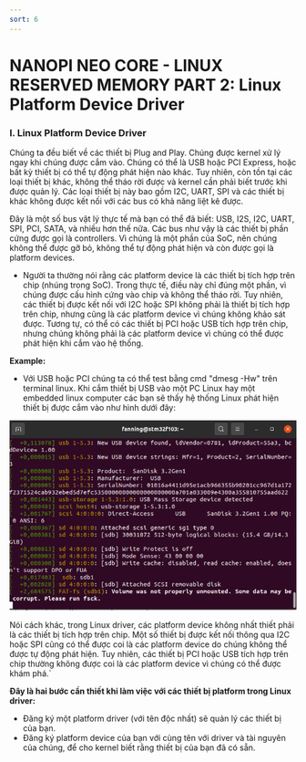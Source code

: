 ```yaml
---
sort: 6
---
```


# NANOPI NEO CORE - LINUX RESERVED MEMORY PART 2: Linux Platform Device Driver


### I. Linux Platform Device Driver

Chúng ta đều biết về các thiết bị Plug and Play. Chúng được kernel xử lý ngay khi chúng được cắm vào. Chúng có thể là USB hoặc PCI Express, hoặc bất kỳ thiết bị có thể tự động phát hiện nào khác. Tuy nhiên, còn tồn tại các loại thiết bị khác, không thể tháo rời được và kernel cần phải biết trước khi được quản lý. Các loại thiết bị này bao gồm I2C, UART, SPI và các thiết bị khác không được kết nối với các bus có khả năng liệt kê được.

Đây là một số bus vật lý thực tế mà bạn có thể đã biết: USB, I2S, I2C, UART, SPI, PCI, SATA, và nhiều hơn thế nữa. Các bus như vậy là các thiết bị phần cứng được gọi là controllers. Vì chúng là một phần của SoC, nên chúng không thể được gỡ bỏ, không thể tự động phát hiện và còn được gọi là platform devices.

- Người ta thường nói rằng các platform device là các thiết bị tích hợp trên chip (nhúng trong SoC). Trong thực tế, điều này chỉ đúng một phần, vì chúng được cấu hình cứng vào chip và không thể tháo rời. Tuy nhiên, các thiết bị được kết nối với I2C hoặc SPI không phải là thiết bị tích hợp trên chip, nhưng cũng là các platform device vì chúng không khảo sát được. Tương tự, có thể có các thiết bị PCI hoặc USB tích hợp trên chip, nhưng chúng không phải là các platform device vì chúng có thể được phát hiện khi cắm vào hệ thống.

**Example:**
- Với USB hoặc PCI chúng ta có thể test bằng cmd "dmesg -Hw" trên terminal linux. Khi cắm thiết bị USB vào một PC Linux hay một embedded linux computer các bạn sẽ thấy hệ thống Linux phát hiện thiết bị được cắm vào như hình dưới đây:

![this screenshot](/images/usb_log.png)

Nói cách khác, trong Linux driver, các platform device không nhất thiết phải là các thiết bị tích hợp trên chip. Một số thiết bị được kết nối thông qua I2C hoặc SPI cũng có thể được coi là các platform device do chúng không thể được tự động phát hiện. Tuy nhiên, các thiết bị PCI hoặc USB tích hợp trên chip thường không được coi là các platform device vì chúng có thể được khám phá.`

**Đây là hai bước cần thiết khi làm việc với các thiết bị platform trong Linux driver:**
- Đăng ký một platform driver (với tên độc nhất) sẽ quản lý các thiết bị của bạn.
- Đăng ký platform device của bạn với cùng tên với driver và tài nguyên của chúng, để cho kernel biết rằng thiết bị của bạn đã có sẵn.


